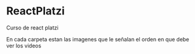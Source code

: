 # ReactPlatzi
Curso de react platzi

En cada carpeta estan las imagenes que le señalan el orden en que debe ver los videos
